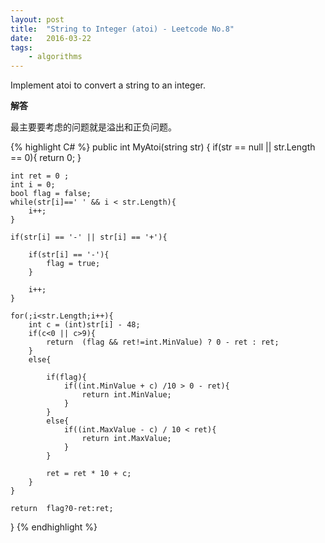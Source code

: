 ```yaml
---
layout: post
title:  "String to Integer (atoi) - Leetcode No.8"
date:   2016-03-22
tags: 
    - algorithms
---
```


Implement atoi to convert a string to an integer.

**解答**

最主要要考虑的问题就是溢出和正负问题。

{% highlight C# %}
public int MyAtoi(string str) {
    if(str == null || str.Length == 0){
        return 0;
    }
    
    int ret = 0 ;
    int i = 0;
    bool flag = false;
    while(str[i]==' ' && i < str.Length){
        i++;
    }
    
    if(str[i] == '-' || str[i] == '+'){
        
        if(str[i] == '-'){
            flag = true;
        }
        
        i++;
    }
    
    for(;i<str.Length;i++){
        int c = (int)str[i] - 48;
        if(c<0 || c>9){
            return  (flag && ret!=int.MinValue) ? 0 - ret : ret;
        }
        else{
            
            if(flag){
                if((int.MinValue + c) /10 > 0 - ret){
                    return int.MinValue;
                }
            }
            else{
                if((int.MaxValue - c) / 10 < ret){
                    return int.MaxValue;
                }    
            }
            
            ret = ret * 10 + c;
        }
    }
    
    return  flag?0-ret:ret;
}
{% endhighlight %}